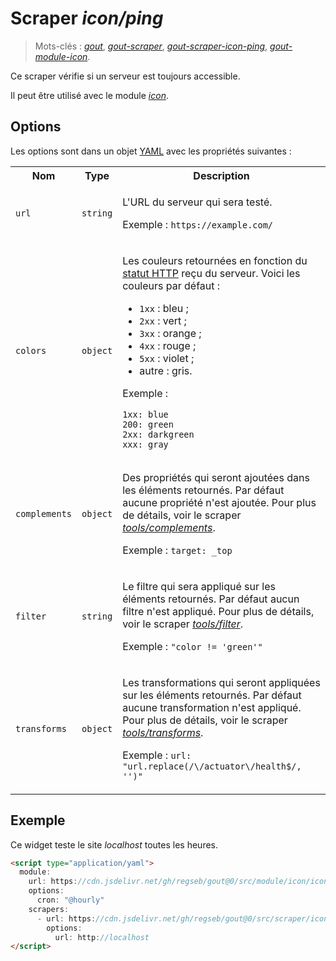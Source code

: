# Scraper _icon/ping_

> Mots-clés :
> [_gout_](https://github.com/search?q=_gout_+language%3AMarkdown&type=Code&l=Markdown),
> [_gout-scraper_](https://github.com/search?q=_gout-scraper_+language%3AMarkdown&type=Code&l=Markdown),
> [_gout-scraper-icon-ping_](https://github.com/search?q=_gout-scraper-icon-ping_+language%3AMarkdown&type=Code&l=Markdown),
> [_gout-module-icon_](https://github.com/search?q=_gout-module-icon_+language%3AMarkdown&type=Code&l=Markdown).

Ce scraper vérifie si un serveur est toujours accessible.

Il peut être utilisé avec le module [_icon_](../../../module/icon#readme).

## Options

Les options sont dans un objet
[YAML](https://yaml.org/ "YAML Ain't Markup Language") avec les propriétés
suivantes :

<!-- markdownlint-disable no-inline-html-->
<table>
  <tr>
    <th>Nom</th>
    <th>Type</th>
    <th>Description</th>
  </tr>
  <tr>
    <td><code>url</code></td>
    <td><code>string</code></td>
    <td>
      <p>
        L'URL du serveur qui sera testé.
      </p>
      <p>
        Exemple : <code>https://example.com/</code>
      </p>
    </td>
  </tr>
  <tr>
    <td><code>colors</code></td>
    <td><code>object</code></td>
    <td>
      <p>
        Les couleurs retournées en fonction du
        <a href="https://developer.mozilla.org/Web/HTTP/Status">statut HTTP</a>
        reçu du serveur. Voici les couleurs par défaut :
      </p>
      <ul>
        <li><code>1xx</code> : bleu ;</li>
        <li><code>2xx</code> : vert ;</li>
        <li><code>3xx</code> : orange ;</li>
        <li><code>4xx</code> : rouge ;</li>
        <li><code>5xx</code> : violet ;</li>
        <li>autre : gris.</li>
      </ul>
      <p>
        Exemple :
      </p>
      <pre><code>1xx: blue
200: green
2xx: darkgreen
xxx: gray</code></pre>
    </td>
  </tr>
  <tr>
    <td><code>complements</code></td>
    <td><code>object</code></td>
    <td>
      <p>
        Des propriétés qui seront ajoutées dans les éléments retournés. Par
        défaut aucune propriété n'est ajoutée. Pour plus de détails, voir le
        scraper
        <a href="../../tools/complements#readme"><em>tools/complements</em></a>.
      </p>
      <p>
        Exemple : <code>target: _top</code>
      </p>
    </td>
  </tr>
  <tr>
    <td><code>filter</code></td>
    <td><code>string</code></td>
    <td>
      <p>
        Le filtre qui sera appliqué sur les éléments retournés. Par défaut aucun
        filtre n'est appliqué. Pour plus de détails, voir le scraper
        <a href="../../tools/filter#readme"><em>tools/filter</em></a>.
      </p>
      <p>
        Exemple : <code>"color != 'green'"</code>
      </p>
    </td>
  </tr>
  <tr>
    <td><code>transforms</code></td>
    <td><code>object</code></td>
    <td>
      <p>
        Les transformations qui seront appliquées sur les éléments retournés.
        Par défaut aucune transformation n'est appliqué. Pour plus de détails,
        voir le scraper
        <a href="../../tools/transforms#readme"><em>tools/transforms</em></a>.
      </p>
      <p>
        Exemple : <code>url: "url.replace(/\/actuator\/health$/, '')"</code>
      </p>
    </td>
  </tr>
</table>

## Exemple

Ce widget teste le site _localhost_ toutes les heures.

```html
<script type="application/yaml">
  module:
    url: https://cdn.jsdelivr.net/gh/regseb/gout@0/src/module/icon/icon.js
    options:
      cron: "@hourly"
    scrapers:
      - url: https://cdn.jsdelivr.net/gh/regseb/gout@0/src/scraper/icon/ping/ping.js
        options:
          url: http://localhost
</script>
```
